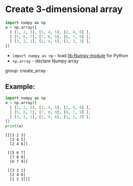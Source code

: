 # Create 3-dimensional array

```python
import numpy as np
a = np.array([
  [ [1, 2, 3], [3, 4, 5], [2, 4, 6] ],
  [ [5, 6, 7], [7, 8, 9], [6, 7, 9] ],
  [ [3, 2, 1], [2, 4, 6], [1, 2, 3] ],
])
```

- `import numpy as np` - load [lib:Numpy module](/python-numpy/how-to-install-python-numpy-lib) for Python
- `np.array` - declare Numpy array

group: create_array

## Example: 
```python
import numpy as np
a = np.array([
  [ [1, 2, 3], [3, 4, 5], [2, 4, 6] ],
  [ [5, 6, 7], [7, 8, 9], [6, 7, 9] ],
  [ [3, 2, 1], [2, 4, 6], [1, 2, 3] ],
])
print(a)
```
```
[[[1 2 3]
  [3 4 5]
  [2 4 6]]

 [[5 6 7]
  [7 8 9]
  [6 7 9]]

 [[3 2 1]
  [2 4 6]
  [1 2 3]]]

```

